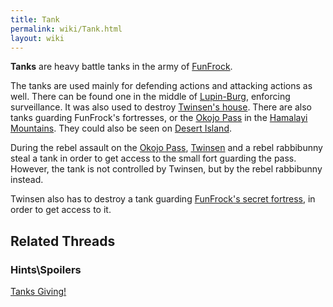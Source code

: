 ```yaml
---
title: Tank
permalink: wiki/Tank.html
layout: wiki
---
```


**Tanks** are heavy battle tanks in the army of
[FunFrock](FunFrock "wikilink").

The tanks are used mainly for defending actions and attacking actions as
well. There can be found one in the middle of
[Lupin-Burg](Lupin-Burg "wikilink"), enforcing surveillance. It was also
used to destroy [Twinsen's house](Twinsen's_house "wikilink"). There are
also tanks guarding FunFrock's fortresses, or the [Okojo
Pass](Okojo_Pass "wikilink") in the [Hamalayi
Mountains](Hamalayi_Mountains "wikilink"). They could also be seen on
[Desert Island](Desert_Island "wikilink").

During the rebel assault on the [Okojo Pass](Okojo_Pass "wikilink"),
[Twinsen](Twinsen "wikilink") and a rebel rabbibunny steal a tank in
order to get access to the small fort guarding the pass. However, the
tank is not controlled by Twinsen, but by the rebel rabbibunny instead.

Twinsen also has to destroy a tank guarding [FunFrock's secret
fortress](FunFrock's_secret_fortress "wikilink"), in order to get access
to it.

## Related Threads

### Hints\Spoilers

[Tanks Giving!](https://forum.magicball.net/showthread.php?t=6871)
